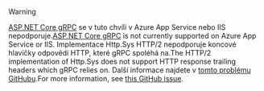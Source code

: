 > [!WARNING]
> <span data-ttu-id="5e8b6-101">[ASP.NET Core gRPC](xref:grpc/index) se v tuto chvíli v Azure App Service nebo IIS nepodporuje.</span><span class="sxs-lookup"><span data-stu-id="5e8b6-101">[ASP.NET Core gRPC](xref:grpc/index) is not currently supported on Azure App Service or IIS.</span></span> <span data-ttu-id="5e8b6-102">Implementace Http.Sys HTTP/2 nepodporuje koncové hlavičky odpovědí HTTP, které gRPC spoléhá na.</span><span class="sxs-lookup"><span data-stu-id="5e8b6-102">The HTTP/2 implementation of Http.Sys does not support HTTP response trailing headers which gRPC relies on.</span></span> <span data-ttu-id="5e8b6-103">Další informace najdete v [tomto problému GitHubu](https://github.com/dotnet/AspNetCore/issues/9020).</span><span class="sxs-lookup"><span data-stu-id="5e8b6-103">For more information, see [this GitHub issue](https://github.com/dotnet/AspNetCore/issues/9020).</span></span>
